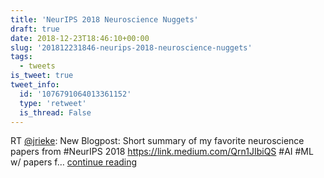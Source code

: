```yaml
---
title: 'NeurIPS 2018 Neuroscience Nuggets'
draft: true
date: 2018-12-23T18:46:10+00:00
slug: '201812231846-neurips-2018-neuroscience-nuggets'
tags:
  - tweets
is_tweet: true
tweet_info:
  id: '1076791064013361152'
  type: 'retweet'
  is_thread: False
---
```




RT [@jrieke](https://x.com/jrieke): New Blogpost: Short summary of my favorite neuroscience papers from #NeurIPS 2018   <https://link.medium.com/Qrn1JIbiQS> #AI #ML w/ papers f… [continue reading](https://x.com/sytelus/status/1076791064013361152)
